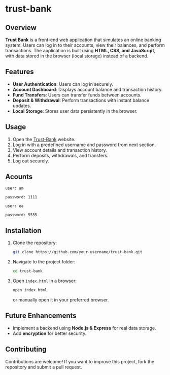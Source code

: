 # trust-bank

## Overview
**Trust Bank** is a front-end web application that simulates an online banking system. Users can log in to their accounts, view their balances, and perform transactions. The application is built using **HTML, CSS, and JavaScript**, with data stored in the browser (local storage) instead of a backend.

## Features
- **User Authentication**: Users can log in securely.
- **Account Dashboard**: Displays account balance and transaction history.
- **Fund Transfers**: Users can transfer funds between accounts.
- **Deposit & Withdrawal**: Perform transactions with instant balance updates.
- **Local Storage**: Stores user data persistently in the browser.

## Usage
1. Open the [Trust-Bank](https://alimagdye.github.io/trust-bank/) website.
2. Log in with a predefined username and password from next section.
3. View account details and transaction history.
4. Perform deposits, withdrawals, and transfers.
5. Log out securely.

## Acounts
```
user: am

password: 1111

user: ea

password: 5555
```

## Installation
1. Clone the repository:
   ```sh
   git clone https://github.com/your-username/trust-bank.git
   ```
2. Navigate to the project folder:
   ```sh
   cd trust-bank
   ```
3. Open `index.html` in a browser:
   ```sh
   open index.html
   ```
   or manually open it in your preferred browser.


## Future Enhancements
- Implement a backend using **Node.js & Express** for real data storage.
- Add **encryption** for better security.

## Contributing
Contributions are welcome! If you want to improve this project, fork the repository and submit a pull request.
